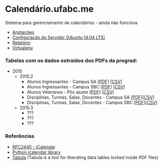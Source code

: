 # Calendário.ufabc.me
Sistema para gerenciamento de calendários - ainda não funciona

* [Anotações](anotacoes.md)
* [Configuração do Servidor (Ubuntu 14.04 LTS)](configuracao_servidor.md)
* [Relatório](https://docs.google.com/document/d/1yTcExg9jd4L8NK4ZYPBjoMs3henpSFsJALr9l5_Di2E/pub)
*  [Virtualenv](http://www.dabapps.com/blog/introduction-to-pip-and-virtualenv-python/)


### Tabelas com os dados extraídos dos PDFs da prograd:
* 2015
  * 2015.2
    * Alunos Ingressantes - Campus SA [[PDF](original_data/2015.2/turmas_ingressantes_sa_2015.2.pdf)] [[CSV](original_data/2015.2/turmas_ingressantes_sa_2015.2.csv)]
    * Alunos Ingressantes - Campus SBC [[PDF](original_data/2015.2/turmas_ingressantes_sbc_2015.2.pdf)] [[CSV](original_data/2015.2/turmas_ingressantes_sbc_2015.2.csv)]
    * Alunos Veteranos - Pós ajuste [[PDF](original_data/2015.2/matriculas_deferidas_pos_ajuste_2015.2.pdf)] [[CSV](original_data/2015.2/matriculas_deferidas_pos_ajuste_2015.2.csv)]
    * Disciplinas, Turmas, Salas, Docentes - Campus SA [[PDF](original_data/2015.2/turmas_salas_docentes_sa_2015.2.pdf)][[CSV](original_data/2015.2/turmas_salas_docentes_sa_2015.2.csv)]
    * Disciplinas, Turmas, Salas, Docentes - Campus SBC [[PDF](original_data/2015.2/turmas_salas_docentes_sbc_2015.2.pdf)][[CSV](original_data/2015.2/turmas_salas_docentes_sbc_2015.2.csv)]
  * 2015.3
    * ???
    * ???
    * ???

### Referências
* [RFC2445 - iCalendar](https://www.ietf.org/rfc/rfc2445.txt)
* [Python icalendar library](https://pypi.python.org/pypi/icalendar/3.9.0)
* [Tabula](http://tabula.technology/) (Tabula is a tool for liberating data tables locked inside PDF files)
